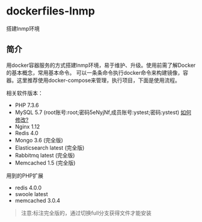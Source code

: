 # dockerfiles-lnmp

搭建lnmp环境

## 简介
用docker容器服务的方式搭建lnmp环境，易于维护、升级。使用前需了解Docker的基本概念，常用基本命令。
可以一条条命令执行docker命令来构建镜像，容器。这里推荐使用docker-compose来管理，执行项目，下面是使用流程。

相关软件版本：
- PHP 7.3.6
- MySQL 5.7 (root账号:root;密码5eNyjNf,成员账号:ystest;密码:ystest) [如何修改?](https://github.com/jianyan74/lnmp-dockerfiles/blob/master/docs/issue.md)
- Nginx 1.12
- Redis 4.0
- Mongo 3.6 (完全版)
- Elasticsearch latest (完全版)
- Rabbitmq latest (完全版)
- Memcached 1.5 (完全版)

用到的PHP扩展
- redis 4.0.0
- swoole latest
- memcached 3.0.4

> 注意:标注完全版的，通过切换full分支获得文件才能安装

